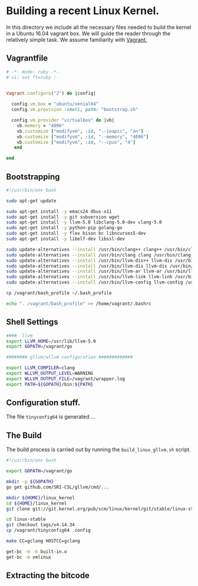 # Building a recent Linux Kernel.

In this directory we include all the necessary files needed to
build the kernel in a Ubuntu 16.04 vagrant box. We will guide the reader through
the relatively simple task. We assume familiarity with [Vagrant.](https://www.vagrantup.com/)

## Vagrantfile

```ruby
# -*- mode: ruby -*-
# vi: set ft=ruby :


Vagrant.configure("2") do |config|
  
  config.vm.box = "ubuntu/xenial64"
  config.vm.provision :shell, path: "bootstrap.sh"

  config.vm.provider "virtualbox" do |vb|
    vb.memory = "4096"
    vb.customize ["modifyvm", :id, "--ioapic", "on"]
    vb.customize ["modifyvm", :id, "--memory", "4096"]
    vb.customize ["modifyvm", :id, "--cpus", "4"]
   end

end
```

## Bootstrapping 

```bash
#!/usr/bin/env bash

sudo apt-get update

sudo apt-get install -y emacs24 dbus-x11 
sudo apt-get install -y git subversion wget 
sudo apt-get install -y llvm-5.0 libclang-5.0-dev clang-5.0
sudo apt-get install -y python-pip golang-go
sudo apt-get install -y flex bison bc libncurses5-dev
sudo apt-get install -y libelf-dev libssl-dev

sudo update-alternatives --install /usr/bin/clang++ clang++ /usr/bin/clang++-5.0 1000
sudo update-alternatives --install /usr/bin/clang clang /usr/bin/clang-5.0 1000
sudo update-alternatives --install /usr/bin/llvm-dis++ llvm-dis /usr/bin/llvm-dis-5.0 1000
sudo update-alternatives --install /usr/bin/llvm-dis llvm-dis /usr/bin/llvm-dis-5.0 1000
sudo update-alternatives --install /usr/bin/llvm-ar llvm-ar /usr/bin/llvm-ar-5.0 1000
sudo update-alternatives --install /usr/bin/llvm-link llvm-link /usr/bin/llvm-link-5.0 1000
sudo update-alternatives --install /usr/bin/llvm-config llvm-config /usr/bin/llvm-config-5.0 1000

cp /vagrant/bash_profile ~/.bash_profile

echo ". /vagrant/bash_profile" >> /home/vagrant/.bashrc

```

## Shell Settings

```bash
####  llvm
export LLVM_HOME=/usr/lib/llvm-5.0
export GOPATH=/vagrant/go

######## gllvm/wllvm configuration #############

export LLVM_COMPILER=clang
export WLLVM_OUTPUT_LEVEL=WARNING
export WLLVM_OUTPUT_FILE=/vagrant/wrapper.log
export PATH=${GOPATH}/bin:${PATH}

```



## Configuration stuff.

The file `tinyconfig64` is generated ...

## The Build

The build process is carried out by running the `build_linux_gllvm.sh`
script.

```bash
#!/usr/bin/env bash

export GOPATH=/vagrant/go

mkdir -p ${GOPATH}
go get github.com/SRI-CSL/gllvm/cmd/...

mkdir ${HOME}/linux_kernel
cd ${HOME}/linux_kernel
git clone git://git.kernel.org/pub/scm/linux/kernel/git/stable/linux-stable.git

cd linux-stable
git checkout tags/v4.14.34
cp /vagrant/tinyconfig64 .config

make CC=gclang HOSTCC=gclang

get-bc -m -b built-in.o
get-bc -m vmlinux

```

## Extracting the bitcode

